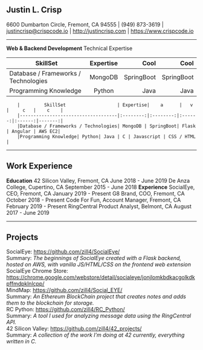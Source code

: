 ## Justin L. Crisp
6600 Dumbarton Circle, Fremont, CA 94555 |   (949) 873-3619   |   justincrisp@crispcode.io   |  http://justincrisp.com   |   https://www.crispcode.io <br/>
________________


**Web & Backend Development**
Technical Expertise

| SkillSet        | Expertise           | Cool  | Cool  |
| ------------- |:-------------:| -----:| -----:|
|Database / Frameworks / Technologies| MongoDB| SpringBoot | SpringBoot |
|Programming Knowledge|Python|Java|Java|



        |         SkillSet                   | Expertise|    a      |   v     |     c   |    c    |
        |------------------------------------|:--------:|:--------:|:------:|:------:|-------:|
        |Database / Frameworks / Technologies| MongoDB | SpringBoot| Flask | Angular | AWS EC2|
        |Programming Knowledge| Python| Java | C | Javascript | CSS / HTML |
________________

## Work Experience

**Education**
42 Silicon Valley, Fremont, CA         June 2018  - June 2019
De Anza College, Cupertino, CA September 2015 - June 2018 
**Experience**
SocialEye, CEO, Fremont, CA January 2019 - Present
G8 Brand, COO, Fremont, CA October 2018 - Present
Code For Fun, Account Manager, Fremont, CA February 2019 - Present
RingCentral Product Analyst, Belmont, CA August 2017 - June 2019
________________

## Projects

SocialEye: https://github.com/zill4/SocialEye/ <br/>
Summary: *The beginnings of SocialEye created with a Flask backend, hosted on AWS, with vanilla JS/HTML/CSS on the frontend web extension*<br/>
SocialEye Chrome Store: https://chrome.google.com/webstore/detail/socialeye/jonjlomkbdkacgolkdkpffmdpklnlcpp/ <br/>
MindMap: https://github.com/zill4/Social_EYE/<br/>
Summary: *An Ethereum BlockChain project that creates notes and adds them to the blockchain for storage.*<br/>
RC Python: https://github.com/zill4/RC_Python/<br/>
Summary: *A tool I used for analyzing message data using the RingCentral API.*<br/>
42 Silicon Valley: https://github.com/zill4/42_projects/<br/>
Summary: *A collection of the work I’m doing at 42 currently, everything written in C.*<br/>
